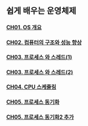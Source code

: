 ## 쉽게 배우는 운영체제 
####  [CH01. OS 개요](https://github.com/minchjung/termsStudy/wiki/CH01-OS-%EA%B0%9C%EC%9A%94)  
####  [CH02. 컴퓨터의 구조와 성능 향상](https://github.com/minchjung/termsStudy/wiki/CH02-%EC%BB%B4%ED%93%A8%ED%84%B0%EC%9D%98-%EA%B5%AC%EC%A1%B0%EC%99%80-%EC%84%B1%EB%8A%A5-%ED%96%A5%EC%83%81)  
####  [CH03. 프로세스 와 스레드(1) ](https://github.com/minchjung/termsStudy/wiki/CH03.-%ED%94%84%EB%A1%9C%EC%84%B8%EC%8A%A4%EC%99%80-%EC%8A%A4%EB%A0%88%EB%93%9C)  
####  [CH03. 프로세스 와 스레드(2) ](https://github.com/minchjung/termsStudy/wiki/CH03.-%ED%94%84%EB%A1%9C%EC%84%B8%EC%8A%A4%EC%99%80-%EC%8A%A4%EB%A0%88%EB%93%9C-(2))  
####  [CH04. CPU 스케줄링 ](https://github.com/minchjung/CSstudy/wiki/CH04.-CPU-%EC%8A%A4%EC%BC%80%EC%A5%B4%EB%A7%81)  
####  [CH05. 프로세스 동기화 ](https://github.com/minchjung/CSstudy/wiki/CH05.-%ED%94%84%EB%A1%9C%EC%84%B8%EC%8A%A4-%EB%8F%99%EA%B8%B0%ED%99%94)   
####  [CH05. 프로세스 동기화2 추가](https://github.com/minchjung/CSstudy/wiki/CH5-%ED%94%84%EB%A1%9C%EC%84%B8%EC%8A%A4-%EB%8F%99%EA%B8%B0%ED%99%942)  
